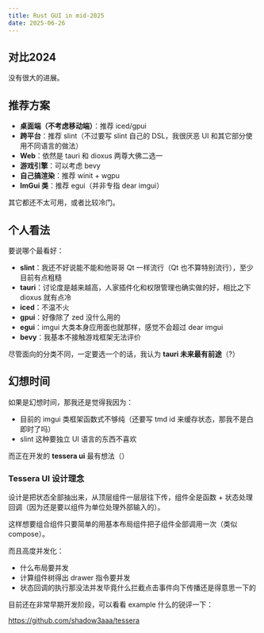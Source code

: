 ```yaml
---
title: Rust GUI in mid-2025
date: 2025-06-26
---
```


## 对比2024

没有很大的进展。

## 推荐方案

<!--more-->

- **桌面端（不考虑移动端）**：推荐 iced/gpui
- **跨平台**：推荐 slint（不过要写 slint 自己的 DSL，我很厌恶 UI 和其它部分使用不同语言的做法）
- **Web**：依然是 tauri 和 dioxus 两尊大佛二选一
- **游戏引擎**：可以考虑 bevy
- **自己搞渲染**：推荐 winit + wgpu
- **ImGui 类**：推荐 egui（并非专指 dear imgui）

其它都还不太可用，或者比较冷门。

## 个人看法

要说哪个最看好：
- **slint**：我还不好说能不能和他哥哥 Qt 一样流行（Qt 也不算特别流行），至少目前有点粗糙
- **tauri**：讨论度是越来越高，人家插件化和权限管理也确实做的好，相比之下 dioxus 就有点冷
- **iced**：不温不火
- **gpui**：好像除了 zed 没什么用的
- **egui**：imgui 大类本身应用面也就那样，感觉不会超过 dear imgui
- **bevy**：我基本不接触游戏框架无法评价

尽管面向的分类不同，一定要选一个的话，我认为 **tauri 未来最有前途**（?）

## 幻想时间

如果是幻想时间，那我还是觉得我因为：
- 目前的 imgui 类框架函数式不够纯（还要写 tmd id 来缓存状态，那我不是白即时了吗）
- slint 这种要独立 UI 语言的东西不喜欢

而正在开发的 **tessera ui** 最有想法（）

### Tessera UI 设计理念

设计是把状态全部抽出来，从顶层组件一层层往下传，组件全是函数 + 状态处理回调（因为还是要以组件为单位处理外部输入的）。

这样想要组合组件只要简单的用基本布局组件把子组件全部调用一次（类似 compose）。

而且高度并发化：
- 什么布局要并发
- 计算组件树得出 drawer 指令要并发
- 状态回调的执行那没法并发毕竟什么拦截点击事件向下传播还是得意思一下的

目前还在非常早期开发阶段，可以看看 example 什么的锐评一下：

https://github.com/shadow3aaa/tessera

